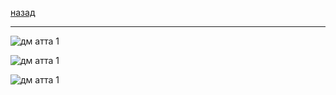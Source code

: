 [назад](../dm.md)
***
![дм атта 1](https://github.com/user-attachments/assets/180664e8-b872-44a8-b140-156fe9f41832)

![дм атта 1](https://github.com/user-attachments/assets/b3eff542-a398-4f4a-929e-df9aa361220d)

![дм атта 1](https://github.com/user-attachments/assets/7316485b-9b3f-4b92-bd30-8402db6ed408)
